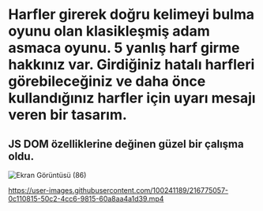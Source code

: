 # Harfler girerek doğru kelimeyi bulma oyunu olan klasikleşmiş adam asmaca oyunu. 5 yanlış harf girme hakkınız var. Girdiğiniz hatalı harfleri görebileceğiniz ve daha önce kullandığınız harfler için uyarı mesajı veren bir tasarım.

## JS DOM özelliklerine değinen güzel bir çalışma oldu.

![Ekran Görüntüsü (86)](https://user-images.githubusercontent.com/100241189/216775053-e6a388bc-5619-48fb-99eb-cbc3bdcec3d5.png)



https://user-images.githubusercontent.com/100241189/216775057-0c110815-50c2-4cc6-9815-60a8aa4a1d39.mp4

